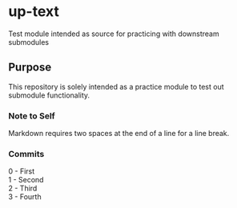 # up-text
Test module intended as source for practicing with downstream submodules

## Purpose
This repository is solely intended as a practice module to test out submodule functionality.

### Note to Self
Markdown requires two spaces at the end of a line for a line break.

### Commits

0 - First  
1 - Second  
2 - Third  
3 - Fourth  
